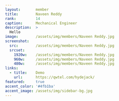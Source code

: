 ```yaml
---
layout:       member
title:        Naveen Reddy
rank:         14
caption:      Mechanical Engineer
description:  >
  Hello
image:        /assets/img/members/Naveen Reddy.jpg
screenshot:
  src:        /assets/img/members/Naveen Reddy.jpg
  srcset:
    1920w:    /assets/img/members/Naveen Reddy.jpg
    960w:     /assets/img/members/Naveen Reddy.jpg
    480w:     /assets/img/members/Naveen Reddy.jpg
links:
  - title:    Demo
    url:      https://qwtel.com/hydejack/
featured:     true
accent_color: '#4fb1ba'
accent_image: /assets/img/sidebar-bg.jpg
---
```

